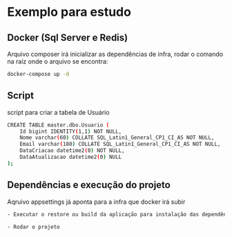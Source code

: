 # Exemplo para estudo
## Docker (Sql Server e Redis)

Arquivo composer irá inicializar as dependências de infra, rodar o comando na raíz onde o arquivo se encontra:
```sh
docker-compose up -d

```

## Script
script para criar a tabela de Usuário
```sh
CREATE TABLE master.dbo.Usuario (
	Id bigint IDENTITY(1,1) NOT NULL,
	Nome varchar(60) COLLATE SQL_Latin1_General_CP1_CI_AS NOT NULL,
	Email varchar(180) COLLATE SQL_Latin1_General_CP1_CI_AS NOT NULL,
	DataCriacao datetime2(0) NOT NULL,
	DataAtualizacao datetime2(0) NULL
);
```

## Dependências e execução do projeto
Aqruivo appsettings já aponta para a infra que docker irá subir
```sh
- Executar o restore ou build da aplicação para instalação das dependências

- Rodar o projeto
```
